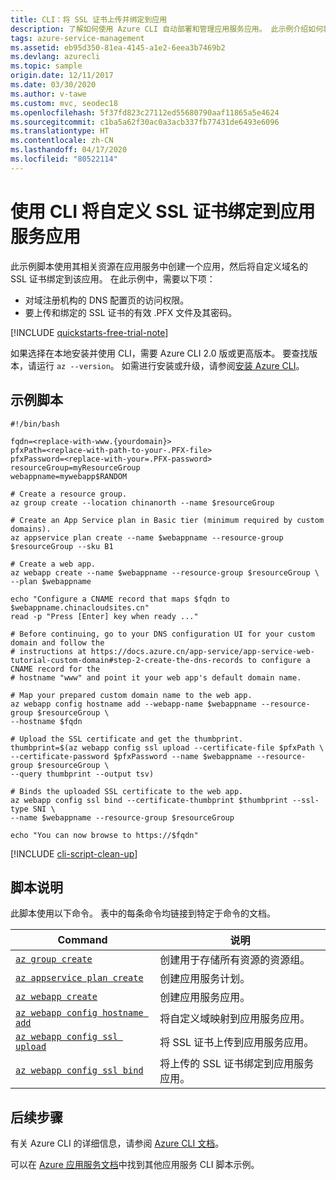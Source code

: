 ```yaml
---
title: CLI：将 SSL 证书上传并绑定到应用
description: 了解如何使用 Azure CLI 自动部署和管理应用服务应用。 此示例介绍如何将自定义 SSL 证书绑定到应用。
tags: azure-service-management
ms.assetid: eb95d350-81ea-4145-a1e2-6eea3b7469b2
ms.devlang: azurecli
ms.topic: sample
origin.date: 12/11/2017
ms.date: 03/30/2020
ms.author: v-tawe
ms.custom: mvc, seodec18
ms.openlocfilehash: 5f37fd823c27112ed55680790aaf11865a5e4624
ms.sourcegitcommit: c1ba5a62f30ac0a3acb337fb77431de6493e6096
ms.translationtype: HT
ms.contentlocale: zh-CN
ms.lasthandoff: 04/17/2020
ms.locfileid: "80522114"
---
```

# <a name="bind-a-custom-ssl-certificate-to-an-app-service-app-using-cli"></a>使用 CLI 将自定义 SSL 证书绑定到应用服务应用

此示例脚本使用其相关资源在应用服务中创建一个应用，然后将自定义域名的 SSL 证书绑定到该应用。 在此示例中，需要以下项：

* 对域注册机构的 DNS 配置页的访问权限。
* 要上传和绑定的 SSL 证书的有效 .PFX 文件及其密码。

[!INCLUDE [quickstarts-free-trial-note](../../../includes/quickstarts-free-trial-note.md)]

如果选择在本地安装并使用 CLI，需要 Azure CLI 2.0 版或更高版本。 要查找版本，请运行 `az --version`。 如需进行安装或升级，请参阅[安装 Azure CLI](/cli/install-azure-cli?view=azure-cli-lastest)。

## <a name="sample-script"></a>示例脚本

```azurecli
#!/bin/bash

fqdn=<replace-with-www.{yourdomain}>
pfxPath=<replace-with-path-to-your-.PFX-file>
pfxPassword=<replace-with-your=.PFX-password>
resourceGroup=myResourceGroup
webappname=mywebapp$RANDOM

# Create a resource group.
az group create --location chinanorth --name $resourceGroup

# Create an App Service plan in Basic tier (minimum required by custom domains).
az appservice plan create --name $webappname --resource-group $resourceGroup --sku B1

# Create a web app.
az webapp create --name $webappname --resource-group $resourceGroup \
--plan $webappname

echo "Configure a CNAME record that maps $fqdn to $webappname.chinacloudsites.cn"
read -p "Press [Enter] key when ready ..."

# Before continuing, go to your DNS configuration UI for your custom domain and follow the 
# instructions at https://docs.azure.cn/app-service/app-service-web-tutorial-custom-domain#step-2-create-the-dns-records to configure a CNAME record for the 
# hostname "www" and point it your web app's default domain name.

# Map your prepared custom domain name to the web app.
az webapp config hostname add --webapp-name $webappname --resource-group $resourceGroup \
--hostname $fqdn

# Upload the SSL certificate and get the thumbprint.
thumbprint=$(az webapp config ssl upload --certificate-file $pfxPath \
--certificate-password $pfxPassword --name $webappname --resource-group $resourceGroup \
--query thumbprint --output tsv)

# Binds the uploaded SSL certificate to the web app.
az webapp config ssl bind --certificate-thumbprint $thumbprint --ssl-type SNI \
--name $webappname --resource-group $resourceGroup

echo "You can now browse to https://$fqdn"
```

[!INCLUDE [cli-script-clean-up](../../../includes/cli-script-clean-up.md)]

## <a name="script-explanation"></a>脚本说明

此脚本使用以下命令。 表中的每条命令均链接到特定于命令的文档。

| Command | 说明 |
|---|---|
| [`az group create`](/cli/group?view=azure-cli-latest#az-group-create) | 创建用于存储所有资源的资源组。 |
| [`az appservice plan create`](/cli/appservice/plan?view=azure-cli-latest#az-appservice-plan-create) | 创建应用服务计划。 |
| [`az webapp create`](/cli/webapp?view=azure-cli-latest#az-webapp-create) | 创建应用服务应用。 |
| [`az webapp config hostname add`](/cli/webapp/config/hostname?view=azure-cli-latest#az-webapp-config-hostname-add) | 将自定义域映射到应用服务应用。 |
| [`az webapp config ssl upload`](/cli/webapp/config/ssl?view=azure-cli-latest#az-webapp-config-ssl-upload) | 将 SSL 证书上传到应用服务应用。 |
| [`az webapp config ssl bind`](/cli/webapp/config/ssl?view=azure-cli-latest#az-webapp-config-ssl-bind) | 将上传的 SSL 证书绑定到应用服务应用。 |

## <a name="next-steps"></a>后续步骤

有关 Azure CLI 的详细信息，请参阅 [Azure CLI 文档](/cli/overview?view=azure-cli-lastest)。

可以在 [Azure 应用服务文档](../samples-cli.md)中找到其他应用服务 CLI 脚本示例。
